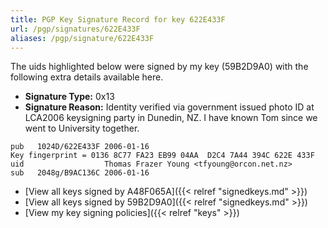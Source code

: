 ```yaml
---
title: PGP Key Signature Record for key 622E433F
url: /pgp/signatures/622E433F
aliases: /pgp/signature/622E433F
---
```



The uids highlighted below were signed by my key (59B2D9A0) with
 the following extra details available
here.

 * **Signature Type:** 0x13
 * **Signature Reason:** Identity verified via government issued photo ID at LCA2006 keysigning party in Dunedin, NZ. I have known Tom since we went to University together.

```text {hl_lines=[3]}
pub   1024D/622E433F 2006-01-16
Key fingerprint = 0136 8C77 FA23 EB99 04AA  D2C4 7A44 394C 622E 433F
uid                  Thomas Frazer Young <tfyoung@orcon.net.nz>
sub   2048g/B9AC136C 2006-01-16
```

  * [View all keys signed by A48F065A]({{< relref "signedkeys.md" >}})
  * [View all keys signed by 59B2D9A0]({{< relref "signedkeys.md" >}})
  * [View my key signing policies]({{< relref "keys" >}})